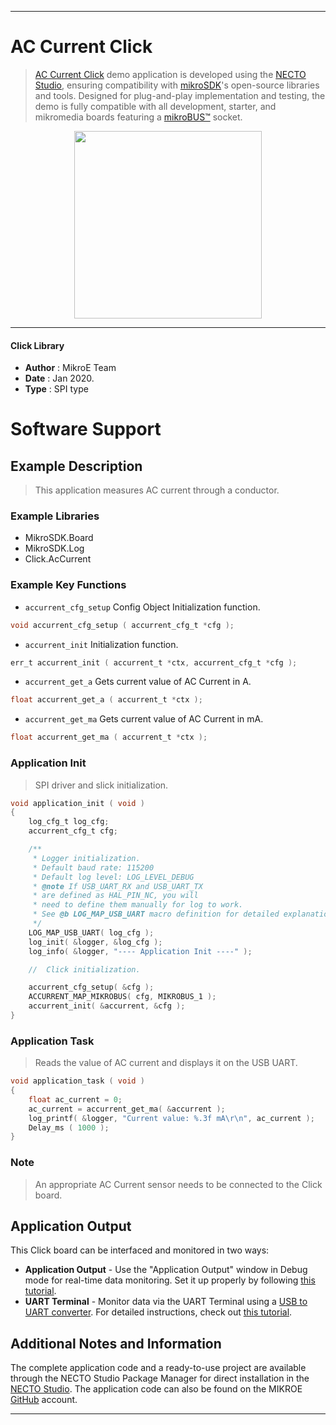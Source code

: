 
---
# AC Current Click

> [AC Current Click](https://www.mikroe.com/?pid_product=MIKROE-2523) demo application is developed using
the [NECTO Studio](https://www.mikroe.com/necto), ensuring compatibility with [mikroSDK](https://www.mikroe.com/mikrosdk)'s
open-source libraries and tools. Designed for plug-and-play implementation and testing, the demo is fully compatible with
all development, starter, and mikromedia boards featuring a [mikroBUS&trade;](https://www.mikroe.com/mikrobus) socket.

<p align="center">
  <img src="https://www.mikroe.com/?pid_product=MIKROE-2523&image=1" height=300px>
</p>

---

#### Click Library

- **Author**        : MikroE Team
- **Date**          : Jan 2020.
- **Type**          : SPI type

# Software Support

## Example Description

> This application measures AC current through a conductor.

### Example Libraries

- MikroSDK.Board
- MikroSDK.Log
- Click.AcCurrent

### Example Key Functions

- `accurrent_cfg_setup` Config Object Initialization function.
```c
void accurrent_cfg_setup ( accurrent_cfg_t *cfg );
```
 
- `accurrent_init` Initialization function.
```c
err_t accurrent_init ( accurrent_t *ctx, accurrent_cfg_t *cfg );
```

- `accurrent_get_a` Gets current value of AC Current in A.
```c
float accurrent_get_a ( accurrent_t *ctx );
```
 
- `accurrent_get_ma` Gets current value of AC Current in mA.
```c
float accurrent_get_ma ( accurrent_t *ctx );
```

### Application Init

> SPI driver and slick initialization.

```c
void application_init ( void )
{
    log_cfg_t log_cfg;
    accurrent_cfg_t cfg;

    /** 
     * Logger initialization.
     * Default baud rate: 115200
     * Default log level: LOG_LEVEL_DEBUG
     * @note If USB_UART_RX and USB_UART_TX 
     * are defined as HAL_PIN_NC, you will 
     * need to define them manually for log to work. 
     * See @b LOG_MAP_USB_UART macro definition for detailed explanation.
     */
    LOG_MAP_USB_UART( log_cfg );
    log_init( &logger, &log_cfg );
    log_info( &logger, "---- Application Init ----" );

    //  Click initialization.

    accurrent_cfg_setup( &cfg );
    ACCURRENT_MAP_MIKROBUS( cfg, MIKROBUS_1 );
    accurrent_init( &accurrent, &cfg );
}
```

### Application Task

> Reads the value of AC current and displays it on the USB UART.

```c
void application_task ( void )
{
    float ac_current = 0;
    ac_current = accurrent_get_ma( &accurrent );
    log_printf( &logger, "Current value: %.3f mA\r\n", ac_current );
    Delay_ms ( 1000 );
}
```

### Note
> An appropriate AC Current sensor needs to be connected to the Click board.

## Application Output

This Click board can be interfaced and monitored in two ways:
- **Application Output** - Use the "Application Output" window in Debug mode for real-time data monitoring.
Set it up properly by following [this tutorial](https://www.youtube.com/watch?v=ta5yyk1Woy4).
- **UART Terminal** - Monitor data via the UART Terminal using
a [USB to UART converter](https://www.mikroe.com/click/interface/usb?interface*=uart,uart). For detailed instructions,
check out [this tutorial](https://help.mikroe.com/necto/v2/Getting%20Started/Tools/UARTTerminalTool).

## Additional Notes and Information

The complete application code and a ready-to-use project are available through the NECTO Studio Package Manager for 
direct installation in the [NECTO Studio](https://www.mikroe.com/necto). The application code can also be found on
the MIKROE [GitHub](https://github.com/MikroElektronika/mikrosdk_click_v2) account.

---
